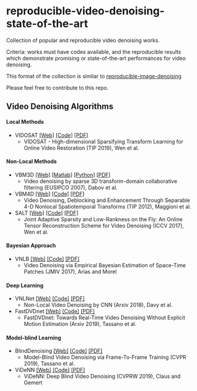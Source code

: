 # reproducible-video-denoising-state-of-the-art
Collection of popular and reproducible video denoising works.

Criteria: works must have codes available, and the reproducible results which demonstrate promising or state-of-the-art performances for video denoising.

This format of the collection is similar to [reproducible-image-denoising](https://github.com/wenbihan/reproducible-image-denoising-state-of-the-art)

Please feel free to contribute to this repo.

## Video Denoising Algorithms

#### Local Methods


 * VIDOSAT [[Web]](https://github.com/wenbihan/vidosat_icip2015) [[Code]](https://github.com/wenbihan/vidosat_icip2015) [[PDF]](https://arxiv.org/pdf/1710.00947.pdf)
   * VIDOSAT - High-dimensional Sparsifying Transform Learning for Online Video Restoration (TIP 2019), Wen et al.

#### Non-Local Methods

 * VBM3D [[Web]](http://www.cs.tut.fi/~foi/GCF-BM3D/) [[Matlab]](http://www.cs.tut.fi/~foi/GCF-BM3D/bm3d_matlab_package_3.0.5.zip) [[Python]](http://www.cs.tut.fi/~foi/GCF-BM3D/bm3d_python_package_3.0.6.tar.gz) [[PDF]](http://www.cs.tut.fi/~foi/GCF-BM3D/VBM3D_EUSIPCO_2007.pdf)
   * Video denoising by sparse 3D transform-domain collaborative filtering (EUSIPCO 2007), Dabov et al.
 * VBM4D [[Web]](http://www.cs.tut.fi/~foi/GCF-BM3D/) [[Code]](http://www.cs.tut.fi/~foi/GCF-BM3D/VBM4D_v1.zip) [[PDF]](http://www.cs.tut.fi/~foi/papers/VBM4D-TIP-2cols.pdf)
   * Video Denoising, Deblocking and Enhancement Through Separable 4-D Nonlocal Spatiotemporal Transforms (TIP 2012), Maggioni et al.
 * SALT [[Web]](http://transformlearning.csl.illinois.edu/) [[Code]](https://github.com/wenbihan/salt_iccv2017) [[PDF]](http://transformlearning.csl.illinois.edu/assets/Bihan/ConferencePapers/BihanICCV2017salt.pdf)
   * Joint Adaptive Sparsity and Low-Rankness on the Fly: An Online Tensor Reconstruction Scheme for Video Denoising (ICCV 2017), Wen et al.
   
#### Bayesian Approach

 * VNLB [[Web]](https://github.com/pariasm/vnlb) [[Code]](https://github.com/pariasm/vnlb) [[PDF]](https://link.springer.com/article/10.1007/s10851-017-0742-4)
   * Video Denoising via Empirical Bayesian Estimation of Space-Time Patches (JMIV 2017), Arias and Morel

#### Deep Learning

 * VNLNet [[Web]](https://github.com/axeldavy/vnlnet) [[Code]](https://github.com/axeldavy/vnlnet) [[PDF]](https://arxiv.org/pdf/1811.12758.pdf)
   * Non-Local Video Denoising by CNN (Arxiv 2018), Davy et al.
 * FastDVDnet [[Web]](https://github.com/hsijiaxidian/FOCNet) [[Code]](https://github.com/m-tassano/fastdvdnet) [[PDF]](https://arxiv.org/pdf/1907.01361.pdf)
   * FastDVDnet: Towards Real-Time Video Denoising Without Explicit Motion Estimation (Arxiv 2019), Tassano et al.

#### Model-blind Learning

 * BlindDenoising [[Web]](https://github.com/tehret/blind-denoising) [[Code]](https://github.com/tehret/blind-denoising) [[PDF]](http://openaccess.thecvf.com/content_CVPR_2019/papers/Ehret_Model-Blind_Video_Denoising_via_Frame-To-Frame_Training_CVPR_2019_paper.pdf)
   * Model-Blind Video Denoising via Frame-To-Frame Training (CVPR 2019), Tassano et al. 
 * ViDeNN [[Web]](https://github.com/clausmichele/ViDeNN) [[Code]](https://github.com/clausmichele/ViDeNN) [[PDF]](http://openaccess.thecvf.com/content_CVPRW_2019/papers/NTIRE/Claus_ViDeNN_Deep_Blind_Video_Denoising_CVPRW_2019_paper.pdf)
   * ViDeNN: Deep Blind Video Denoising (CVPRW 2019), Claus and Gemert 